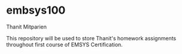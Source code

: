 # embsys100
Thanit Mitparien

This repository will be used to store Thanit's homework assignments throughout first course of EMSYS Certification.
